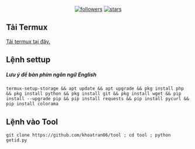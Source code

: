 <div align="center">
<a href="https://www.github.com/khoatran06"><img src="https://img.shields.io/github/followers/khoatran06?logo=GITHUB&style=for-the-badge" alt="followers" ></a>
<a href="https://www.github.com/khoatran06/tool"><img src="https://img.shields.io/github/stars/khoatran06/tool?logo=GITHUB&style=for-the-badge" alt="stars" ></a>
</div>

## Tải Termux
[Tải termux tại đây.](https://f-droid.org/repo/com.termux_118.apk)
## Lệnh settup
##### Lưu ý để bàn phím ngôn ngữ English

```termux-setup-storage && apt update && apt upgrade && pkg install php && pkg install python && pkg install git && pkg install wget && pip install --upgrade pip && pip install requests && pip install pycurl && pip install colorama```
## Lệnh vào Tool
```git clone https://github.com/khoatran06/tool ; cd tool ; python getid.py```
